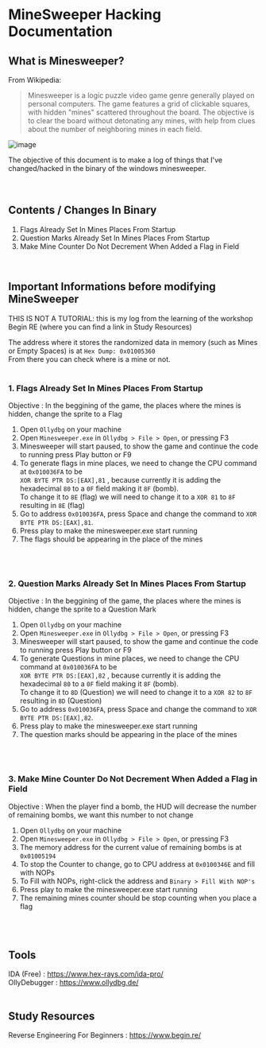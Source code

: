 # MineSweeper Hacking Documentation

## What is Minesweeper?
From Wikipedia:
>Minesweeper is a logic puzzle video game genre generally played on personal computers. The game features a grid of clickable squares, with hidden "mines" scattered throughout the board. The objective is to clear the board without detonating any mines, with help from clues about the number of neighboring mines in each field. 

![image](https://user-images.githubusercontent.com/5856107/223177684-78a9b037-4ea8-4fd2-ab2b-4871f28007c0.png)

The objective of this document is to make a log of things that I've changed/hacked in the binary of the windows minesweeper.
<br />
<br />
<br />

## Contents / Changes In Binary

1. Flags Already Set In Mines Places From Startup
2. Question Marks Already Set In Mines Places From Startup
3. Make Mine Counter Do Not Decrement When Added a Flag in Field

<br />

## Important Informations before modifying MineSweeper

THIS IS NOT A TUTORIAL: this is my log from the learning of the workshop Begin RE (where you can find a link in Study Resources)

The address where it stores the randomized data in memory (such as Mines or Empty Spaces) is at `Hex Dump: 0x01005360` \
From there you can check where is a mine or not.
<br />
<br />

### 1. Flags Already Set In Mines Places From Startup

Objective : In the beggining of the game, the places where the mines is hidden, change the sprite to a Flag

1. Open `Ollydbg` on your machine
2. Open `Minesweeper.exe` in `Ollydbg > File > Open`, or pressing F3
3. Minesweeper will start paused, to show the game and continue the code to running press Play button or F9
4. To generate flags in mine places, we need to change the CPU command at `0x010036FA` to be  
`XOR BYTE PTR DS:[EAX],81` , because currently it is adding the hexadecimal `80` to a `0F` field making it `8F` (bomb).  
To change it to `8E` (flag) we will need to change it to a `XOR 81` to `8F` resulting in `8E` (flag)
5. Go to address `0x010036FA`, press Space and change the command to `XOR BYTE PTR DS:[EAX],81`.
6. Press play to make the minesweeper.exe start running
7. The flags should be appearing in the place of the mines
<br />
<br />

### 2. Question Marks Already Set In Mines Places From Startup

Objective : In the beggining of the game, the places where the mines is hidden, change the sprite to a Question Mark

1. Open `Ollydbg` on your machine
2. Open `Minesweeper.exe` in `Ollydbg > File > Open`, or pressing F3
3. Minesweeper will start paused, to show the game and continue the code to running press Play button or F9
4. To generate Questions in mine places, we need to change the CPU command at `0x010036FA` to be  
`XOR BYTE PTR DS:[EAX],82` , because currently it is adding the hexadecimal `80` to a `0F` field making it `8F` (bomb).  
To change it to `8D` (Question) we will need to change it to a `XOR 82` to `8F` resulting in `8D` (Question)
5. Go to address `0x010036FA`, press Space and change the command to `XOR BYTE PTR DS:[EAX],82`.
6. Press play to make the minesweeper.exe start running
7. The question marks should be appearing in the place of the mines
<br />
<br />

### 3. Make Mine Counter Do Not Decrement When Added a Flag in Field

Objective : When the player find a bomb, the HUD will decrease the number of remaining bombs, we want this number to not change

1. Open `Ollydbg` on your machine
2. Open `Minesweeper.exe` in `Ollydbg > File > Open`, or pressing F3
3. The memory address for the current value of remaining bombs is at `0x01005194`
4. To stop the Counter to change, go to CPU address at `0x0100346E` and fill with NOPs
5. To Fill with NOPs, right-click the address and `Binary > Fill With NOP's`
6. Press play to make the minesweeper.exe start running
7. The remaining mines counter should be stop counting when you place a flag


<br />
<br />

## Tools

IDA (Free) : https://www.hex-rays.com/ida-pro/ \
OllyDebugger : https://www.ollydbg.de/
<br />
<br />

## Study Resources

Reverse Engineering For Beginners : https://www.begin.re/
